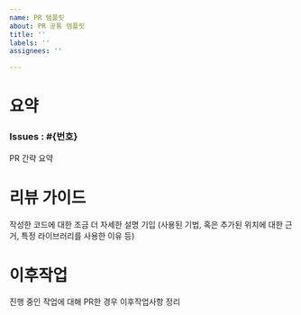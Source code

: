 ```yaml
---
name: PR 템플릿
about: PR 공통 템플릿
title: ''
labels: ''
assignees: ''

---
```


# 요약
### Issues : #{번호}
PR 간략 요약

# 리뷰 가이드
 작성한 코드에 대한 조금 더 자세한 설명 기입 (사용된 기법, 혹은 추가된 위치에 대한 근거, 특정 라이브러리를 사용한 이유 등)

# 이후작업
진행 중인 작업에 대해 PR한 경우 이후작업사항 정리
